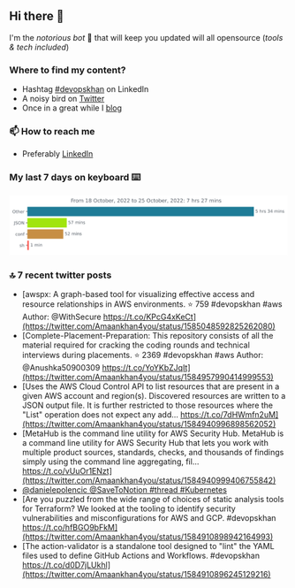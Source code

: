 <!--- [![Hits](https://hits.seeyoufarm.com/api/count/incr/badge.svg?url=https%3A%2F%2Fgithub.com%2Fakhan4u%2Fhit-counter&count_bg=%2379C83D&title_bg=%23555555&icon=&icon_color=%23E7E7E7&title=visits&edge_flat=false)](https://hits.seeyoufarm.com) --->

## Hi there 👋

I'm the _notorious bot_ 🤣 that will keep you updated will all opensource (_tools & tech included_) 

### Where to find my content?

* Hashtag [#devopskhan](https://www.linkedin.com/feed/hashtag/devopskhan) on LinkedIn
* A noisy bird on [Twitter](https://twitter.com/Amaankhan4you)
* Once in a great while I [blog](https://linuxparrot.com) 


### 📫 **How to reach me**

* Preferably [LinkedIn](https://www.linkedin.com/in/amaan-khan-linux-ninja)

### My last 7 days on keyboard ⌨️

<img src="https://github.com/akhan4u/akhan4u/blob/main/images/stat.svg" alt="Amaan's Wakatime Activity!"/>

### 🔝 7 recent twitter posts
<!-- DEVDOJO:START -->
- [awspx: A graph-based tool for visualizing effective access and resource relationships in AWS environments.
⭐️ 759
#devopskhan #aws
Author: @WithSecure
https://t.co/KPcG4xKeCt](https://twitter.com/Amaankhan4you/status/1585048592825262080)
- [Complete-Placement-Preparation: This repository consists of all the material required for cracking the coding rounds and technical interviews during placements.
⭐️ 2369
#devopskhan #aws
Author: @Anushka50900309
https://t.co/YoYKbZJqIt](https://twitter.com/Amaankhan4you/status/1584957990414999553)
- [Uses the AWS Cloud Control API to list resources that are present in a given AWS account and region&lpar;s&rpar;. Discovered resources are written to a JSON output file. It is further restricted to those resources where the &quot;List&quot; operation does not expect any add… https://t.co/7dHWmfn2uM](https://twitter.com/Amaankhan4you/status/1584940996898562052)
- [MetaHub is the command line utility for AWS Security Hub. MetaHub is a command line utility for AWS Security Hub that lets you work with multiple product sources, standards, checks, and thousands of findings simply using the command line aggregating, fil… https://t.co/vUuOr1ENzt](https://twitter.com/Amaankhan4you/status/1584940999406755842)
- [@danielepolencic @SaveToNotion
 #thread #Kubernetes](https://twitter.com/Amaankhan4you/status/1584934632859918336)
- [Are you puzzled from the wide range of choices of static analysis tools for Terraform? We looked at the tooling to identify security vulnerabilities and misconfigurations for AWS and GCP. #devopskhan https://t.co/hfBGO9bFkM](https://twitter.com/Amaankhan4you/status/1584910898942164993)
- [The action-validator is a standalone tool designed to &quot;lint&quot; the YAML files used to define GitHub Actions and Workflows. #devopskhan https://t.co/d0D7jLUkhl](https://twitter.com/Amaankhan4you/status/1584910896245129216)
<!-- DEVDOJO:END -->

<!-- ![Amaan's GitHub stats](https://github-readme-stats.vercel.app/api?username=akhan4u&count_private=true&show_icons=true&hide=contribs) -->
